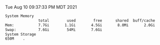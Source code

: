 Tue Aug 10 09:37:33 PM MDT 2021
```bash
System Memory
               total        used        free      shared  buff/cache   available
Mem:           7.7Gi       1.1Gi       4.5Gi       8.0Mi       2.0Gi       6.2Gi
Swap:          7.6Gi        54Mi       7.6Gi
System Storage
650M	.
```
```bash
